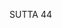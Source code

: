 SUTTA 44

[^459]: Visākha was a wealthy merchant of Rājagaha and a nonreturner. Dhammadinnā, his former wife in lay life, had attained arahantship soon after her ordination as a bhikkhunī. She was declared by the Buddha the foremost bhikkhunī disciple in expounding the Dhamma.

[^460]: MA explains the compound pañc'upādānakkhandhā as the five aggregates that become the condition for clinging (MT: as its objects). Since these five aggregates are, in brief, the entire noble truth of suffering (MN 9.15; 28.3), it will be seen that the first four questions pose an inquiry into the Four Noble Truths expressed in terms of personality rather than suffering.

[^461]: MA: Because clinging is only one part of the aggregate of formations (as defined here, greed), it is not the same as the five aggregates; and because clinging cannot be altogether disconnected from the aggregates, there is no clinging apart from the aggregates.

[^462]: These are the twenty kinds of personality view. MA quotes Pts i.144-45 to illustrate the four basic modes of personality view in regard to material form. One may
regard material form as self, in the way the flame of a burning oil-lamp is identical with the colour (of the flame). Or one may regard self as possessing material form, as a tree possesses a shadow; or one may regard material form as in self, as the scent is in the flower; or one may regard self as in material form, as a jewel is in a casket.

[^463]: The word khandha here has a different meaning than in the more common context of the five aggregates affected by clinging. It here refers to a body of training principles, the three divisions of the Noble Eightfold Path into virtue (silla), concentration (samadhi), and wisdom (pañña).

[^464]: The four foundations of mindfulness are the basis of concentration (samadhiniwitto) in the sense of being its condition (MA). Here it would seem incorrect to translate nimitta as "sign," in the sense of either distinguishing mark or object. The four right kinds of striving are explained at MN 77.16.

[^465]: MA: Dhammadinnā anticipated Visākha's intention to ask about the formations that cease when one enters the attainment of cessation. Thus she explained the three formations in this way rather than as wholesome and unwholesome volitions of body, speech, and mind, the meaning relevant within the context of dependent origination.

[^466]: MA explains further that the bodily formation and the mental formation are said to be formations "bound up" with the body and the mind in the sense that they are formed by the body and by the mind, while the verbal formation is a formation in the sense that it forms speech. The verb form vitakketvä vicāretvä has been rendered in a way that maintains consistency with the rendering of the nouns vitakka and vicära as "applied thought" and "sustained thought."

[^467]: Cessation can be attained only by a non-returner or an arahant with mastery over the eight jhānic attainments. The meditator enters each attainment in turn, emerges from it, and contemplates it with insight as impermanent, suffering, and not self. After completing this procedure with the base of neither-perception-nor-non-perception, and attending to certain preliminaries, the meditator
determines to be without mind for a particular length of time. His determination, backed by his previous accomplishments and preparations, leads him into the attainment of cessation. See Vsm XXIII, 32-43.

[^468]: Applied and sustained thought cease first in the second jhāna; in-and-out breathing cease next in the fourth jhāna; and perception and feeling cease last in the attainment of cessation itself.

[^469]: When the time decided upon by the determination for the attainment has lapsed, by reason of that prior determination the meditator spontaneously emerges from the attainment of cessation and the mind-process resumes.

[^470]: MA: When one emerges from cessation, the consciousness of fruition attainment arises first, and the perception and feeling associated with that are the mental formation that arises first. Then, with the subsequent descent into the life continuum, the bodily formation, i.e., breathing, recommences. And subsequently, when the meditator resumes his ordinary activity, the verbal formation arises.

[^471]: The first state of consciousness to arise on emerging from cessation is that of fruition attainment, which is called voidness, the signless, and the desireless because of its own inherent quality and because of its object, Nibbāna. Here these three names for fruition are assigned to the contact associated with fruition.

[^472]: MT: Nibbāna, the object of the fruition consciousness that arises on emerging from cessation, is called seclusion (viveka) because it is secluded from all conditioned things.

[^473]: MT: The three defilements are called anusaya, underlying tendencies, in the sense that they have not been abandoned in the mental continuum to which they belong and because they are capable of arising when a suitable cause presents itself.

[^474]: MA explains that the bhikkhu suppresses the tendency to lust and attains the first jhāna. Having made the tendency to lust well suppressed by the jhāna, he develops insight and eradicates the tendency to lust by the path of the non-returner. But because it has been suppressed by the jhāna, it is said "the underlying tendency to lust does not underlie that."

[^475]: MA identifies "that base" (tadayatana), as well as "the supreme liberations," with arahantship. The grief that arises because of that longing is elsewhere called "the grief based on renunciation" (MN 137.13). MA explains that one does not actually abandon the tendency to aversion by means of that grief; rather, spurred on by the longing for the supreme liberations, one takes up the practice with firm determination and eradicates the tendency to aversion by attaining the path of the non-returner.

[^476]: MA: The bhikkhu suppresses the tendency to ignorance with the fourth jhāna, makes it well suppressed, and then eradicates the tendency to ignorance by attaining the path of arahantship.

[^477]: The word "counterpart" (patibhāga) is used to express the relationships of both opposition and supplementation.

[^478]: Ignorance is its counterpart because neither-painful-norpleasant feeling is subtle and difficult to recognise.

[^479]: MT: Nibbāna does have an opposite counterpart, namely, conditioned states. But in the strict sense it has no supplementary counterpart, for how can there be anything to supplement Nibbāna, the unconditioned?

[^480]: MA: By saying this, the Buddha makes this sutta Word of the Conqueror, stamped as it were with the seal of the Conqueror.

